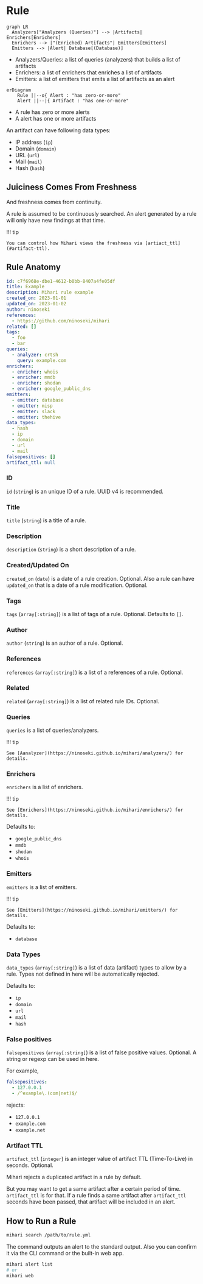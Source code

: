 # Rule

```mermaid
graph LR
  Analyzers["Analyzers (Queries)"] --> |Artifacts| Enrichers[Enrichers]
  Enrichers --> |"(Enriched) Artifacts"| Emitters[Emitters]
  Emitters --> |Alert| Database[(Database)]
```

- Analyzers/Queries: a list of queries (analyzers) that builds a list of artifacts
- Enrichers: a list of enrichers that enriches a list of artifacts
- Emitters: a list of emitters that emits a list of artifacts as an alert

```mermaid
erDiagram
    Rule ||--o{ Alert : "has zero-or-more"
    Alert ||--|{ Artifact : "has one-or-more"
```

- A rule has zero or more alerts
- A alert has one or more artifacts

An artifact can have following data types:

- IP address (`ip`)
- Domain (`domain`)
- URL (`url`)
- Mail (`mail`)
- Hash (`hash`)

## Juiciness Comes From Freshness

And freshness comes from continuity.

A rule is assumed to be continuously searched. An alert generated by a rule will only have new findings at that time.

!!! tip

    You can control how Mihari views the freshness via [artiact_ttl](#artifact-ttl).

## Rule Anatomy

```yaml
id: c7f6968e-dbe1-4612-b0bb-8407a4fe05df
title: Example
description: Mihari rule example
created_on: 2023-01-01
updated_on: 2023-01-02
author: ninoseki
references:
  - https://github.com/ninoseki/mihari
related: []
tags:
  - foo
  - bar
queries:
  - analyzer: crtsh
    query: example.com
enrichers:
  - enricher: whois
  - enricher: mmdb
  - enricher: shodan
  - enricher: google_public_dns
emitters:
  - emitter: database
  - emitter: misp
  - emitter: slack
  - emitter: thehive
data_types:
  - hash
  - ip
  - domain
  - url
  - mail
falsepositives: []
artifact_ttl: null
```

### ID

`id` (`string`) is an unique ID of a rule. UUID v4 is recommended.

### Title

`title` (`string`) is a title of a rule.

### Description

`description` (`string`) is a short description of a rule.

### Created/Updated On

`created_on` (`date`) is a date of a rule creation. Optional.
Also a rule can have `updated_on` that is a date of a rule modification. Optional.

### Tags

`tags` (`array[:string]`) is a list of tags of a rule. Optional. Defaults to `[]`.

### Author

`author` (`string`) is an author of a rule. Optional.

### References

`references` (`array[:string]`) is a list of a references of a rule. Optional.

### Related

`related` (`array[:string]`) is a list of related rule IDs. Optional.

### Queries

`queries` is a list of queries/analyzers.

!!! tip

    See [Aanalyzer](https://ninoseki.github.io/mihari/analyzers/) for details.

### Enrichers

`enrichers` is a list of enrichers.

!!! tip

    See [Enrichers](https://ninoseki.github.io/mihari/enrichers/) for details.

Defaults to:

- `google_public_dns`
- `mmdb`
- `shodan`
- `whois`

### Emitters

`emitters` is a list of emitters.

!!! tip

    See [Emitters](https://ninoseki.github.io/mihari/emitters/) for details.

Defaults to:

- `database`

### Data Types

`data_types` (`array[:string]`) is a list of data (artifact) types to allow by a rule. Types not defined in here will be automatically rejected.

Defaults to:

- `ip`
- `domain`
- `url`
- `mail`
- `hash`

### False positives

`falsepositives` (`array[:string]`) is a list of false positive values. Optional. A string or regexp can be used in here.

For example,

```yaml
falsepositives:
  - 127.0.0.1
  - /^example\.(com|net)$/
```

rejects:

- `127.0.0.1`
- `example.com`
- `example.net`

### Artifact TTL

`artifact_ttl` (`integer`) is an integer value of artifact TTL (Time-To-Live) in seconds. Optional.

Mihari rejects a duplicated artifact in a rule by default.

But you may want to get a same artifact after a certain period of time. `artifact_ttl` is for that. If a rule finds a same artifact after `artifact_ttl` seconds have been passed, that artifact will be included in an alert.

## How to Run a Rule

```bash
mihari search /path/to/rule.yml
```

The command outputs an alert to the standard output. Also you can confirm it via the CLI command or the built-in web app.

```bash
mihari alert list
# or
mihari web
```
